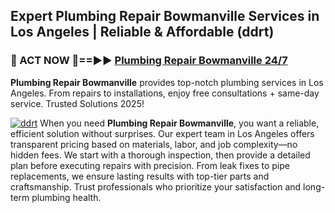 ## Expert Plumbing Repair Bowmanville Services in Los Angeles | Reliable & Affordable (ddrt)  

<h3>🚿 ACT NOW 🌟==►► <a href="https://tinyurl.com/2ne6vx2x" rel="nofollow">Plumbing Repair Bowmanville 24/7</a></h3>

**Plumbing Repair Bowmanville** provides top-notch plumbing services in Los Angeles. From repairs to installations, enjoy free consultations + same-day service. Trusted Solutions 2025!

[![ddrt](https://i.imgur.com/4PFF4AK.jpeg)](https://tinyurl.com/2ne6vx2x)
When you need **Plumbing Repair Bowmanville**, you want a reliable, efficient solution without surprises. Our expert team in Los Angeles offers transparent pricing based on materials, labor, and job complexity—no hidden fees. We start with a thorough inspection, then provide a detailed plan before executing repairs with precision. From leak fixes to pipe replacements, we ensure lasting results with top-tier parts and craftsmanship. Trust professionals who prioritize your satisfaction and long-term plumbing health.